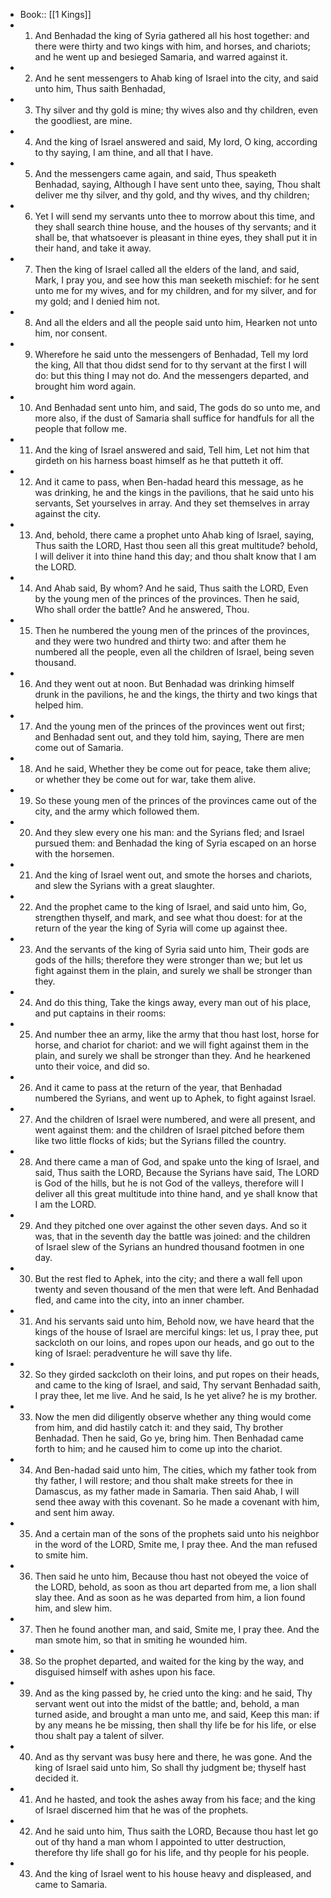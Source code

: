 - Book:: [[1 Kings]]
- 1. And Benhadad the king of Syria gathered all his host together: and there were thirty and two kings with him, and horses, and chariots; and he went up and besieged Samaria, and warred against it.
- 2. And he sent messengers to Ahab king of Israel into the city, and said unto him, Thus saith Benhadad,
- 3. Thy silver and thy gold is mine; thy wives also and thy children, even the goodliest, are mine.
- 4. And the king of Israel answered and said, My lord, O king, according to thy saying, I am thine, and all that I have.
- 5. And the messengers came again, and said, Thus speaketh Benhadad, saying, Although I have sent unto thee, saying, Thou shalt deliver me thy silver, and thy gold, and thy wives, and thy children;
- 6. Yet I will send my servants unto thee to morrow about this time, and they shall search thine house, and the houses of thy servants; and it shall be, that whatsoever is pleasant in thine eyes, they shall put it in their hand, and take it away.
- 7. Then the king of Israel called all the elders of the land, and said, Mark, I pray you, and see how this man seeketh mischief: for he sent unto me for my wives, and for my children, and for my silver, and for my gold; and I denied him not.
- 8. And all the elders and all the people said unto him, Hearken not unto him, nor consent.
- 9. Wherefore he said unto the messengers of Benhadad, Tell my lord the king, All that thou didst send for to thy servant at the first I will do: but this thing I may not do. And the messengers departed, and brought him word again.
- 10. And Benhadad sent unto him, and said, The gods do so unto me, and more also, if the dust of Samaria shall suffice for handfuls for all the people that follow me.
- 11. And the king of Israel answered and said, Tell him, Let not him that girdeth on his harness boast himself as he that putteth it off.
- 12. And it came to pass, when Ben-hadad heard this message, as he was drinking, he and the kings in the pavilions, that he said unto his servants, Set yourselves in array. And they set themselves in array against the city.
- 13. And, behold, there came a prophet unto Ahab king of Israel, saying, Thus saith the LORD, Hast thou seen all this great multitude? behold, I will deliver it into thine hand this day; and thou shalt know that I am the LORD.
- 14. And Ahab said, By whom? And he said, Thus saith the LORD, Even by the young men of the princes of the provinces. Then he said, Who shall order the battle? And he answered, Thou.
- 15. Then he numbered the young men of the princes of the provinces, and they were two hundred and thirty two: and after them he numbered all the people, even all the children of Israel, being seven thousand.
- 16. And they went out at noon. But Benhadad was drinking himself drunk in the pavilions, he and the kings, the thirty and two kings that helped him.
- 17. And the young men of the princes of the provinces went out first; and Benhadad sent out, and they told him, saying, There are men come out of Samaria.
- 18. And he said, Whether they be come out for peace, take them alive; or whether they be come out for war, take them alive.
- 19. So these young men of the princes of the provinces came out of the city, and the army which followed them.
- 20. And they slew every one his man: and the Syrians fled; and Israel pursued them: and Benhadad the king of Syria escaped on an horse with the horsemen.
- 21. And the king of Israel went out, and smote the horses and chariots, and slew the Syrians with a great slaughter.
- 22. And the prophet came to the king of Israel, and said unto him, Go, strengthen thyself, and mark, and see what thou doest: for at the return of the year the king of Syria will come up against thee.
- 23. And the servants of the king of Syria said unto him, Their gods are gods of the hills; therefore they were stronger than we; but let us fight against them in the plain, and surely we shall be stronger than they.
- 24. And do this thing, Take the kings away, every man out of his place, and put captains in their rooms:
- 25. And number thee an army, like the army that thou hast lost, horse for horse, and chariot for chariot: and we will fight against them in the plain, and surely we shall be stronger than they. And he hearkened unto their voice, and did so.
- 26. And it came to pass at the return of the year, that Benhadad numbered the Syrians, and went up to Aphek, to fight against Israel.
- 27. And the children of Israel were numbered, and were all present, and went against them: and the children of Israel pitched before them like two little flocks of kids; but the Syrians filled the country.
- 28. And there came a man of God, and spake unto the king of Israel, and said, Thus saith the LORD, Because the Syrians have said, The LORD is God of the hills, but he is not God of the valleys, therefore will I deliver all this great multitude into thine hand, and ye shall know that I am the LORD.
- 29. And they pitched one over against the other seven days. And so it was, that in the seventh day the battle was joined: and the children of Israel slew of the Syrians an hundred thousand footmen in one day.
- 30. But the rest fled to Aphek, into the city; and there a wall fell upon twenty and seven thousand of the men that were left. And Benhadad fled, and came into the city, into an inner chamber.
- 31. And his servants said unto him, Behold now, we have heard that the kings of the house of Israel are merciful kings: let us, I pray thee, put sackcloth on our loins, and ropes upon our heads, and go out to the king of Israel: peradventure he will save thy life.
- 32. So they girded sackcloth on their loins, and put ropes on their heads, and came to the king of Israel, and said, Thy servant Benhadad saith, I pray thee, let me live. And he said, Is he yet alive? he is my brother.
- 33. Now the men did diligently observe whether any thing would come from him, and did hastily catch it: and they said, Thy brother Benhadad. Then he said, Go ye, bring him. Then Benhadad came forth to him; and he caused him to come up into the chariot.
- 34. And Ben-hadad said unto him, The cities, which my father took from thy father, I will restore; and thou shalt make streets for thee in Damascus, as my father made in Samaria. Then said Ahab, I will send thee away with this covenant. So he made a covenant with him, and sent him away.
- 35. And a certain man of the sons of the prophets said unto his neighbor in the word of the LORD, Smite me, I pray thee. And the man refused to smite him.
- 36. Then said he unto him, Because thou hast not obeyed the voice of the LORD, behold, as soon as thou art departed from me, a lion shall slay thee. And as soon as he was departed from him, a lion found him, and slew him.
- 37. Then he found another man, and said, Smite me, I pray thee. And the man smote him, so that in smiting he wounded him.
- 38. So the prophet departed, and waited for the king by the way, and disguised himself with ashes upon his face.
- 39. And as the king passed by, he cried unto the king: and he said, Thy servant went out into the midst of the battle; and, behold, a man turned aside, and brought a man unto me, and said, Keep this man: if by any means he be missing, then shall thy life be for his life, or else thou shalt pay a talent of silver.
- 40. And as thy servant was busy here and there, he was gone. And the king of Israel said unto him, So shall thy judgment be; thyself hast decided it.
- 41. And he hasted, and took the ashes away from his face; and the king of Israel discerned him that he was of the prophets.
- 42. And he said unto him, Thus saith the LORD, Because thou hast let go out of thy hand a man whom I appointed to utter destruction, therefore thy life shall go for his life, and thy people for his people.
- 43. And the king of Israel went to his house heavy and displeased, and came to Samaria.
